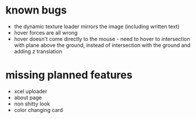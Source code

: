 # known bugs
* the dynamic texture loader mirrors the image (including written text)
* hover forces are all wrong
* hover doesn't come directly to the mouse - need to hover to intersection with plane above the ground, instead of intersection with the ground and adding z translation

# missing planned features
* xcel uploader
* about page
* non shitty look
* color changing card